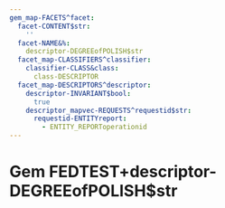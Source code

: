 ```yaml
---
gem_map-FACETS^facet:
  facet-CONTENT$str:
    ''
  facet-NAME&%:
    descriptor-DEGREEofPOLISH$str
  facet_map-CLASSIFIERS^classifier:
    classifier-CLASS&class:
      class-DESCRIPTOR
  facet_map-DESCRIPTORS^descriptor:
    descriptor-INVARIANT$bool:
      true
    descriptor_mapvec-REQUESTS^requestid$str:
      requestid-ENTITYreport:
        - ENTITY_REPORToperationid
---
```

# Gem FEDTEST+descriptor-DEGREEofPOLISH$str

